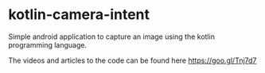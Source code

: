 # kotlin-camera-intent
Simple android application to capture an image using the kotlin programming language.

The videos and articles to the code can be found here https://goo.gl/Tnj7d7
